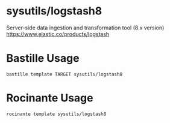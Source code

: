 # sysutils/logstash8
Server-side data ingestion and transformation tool (8.x version)
https://www.elastic.co/products/logstash

# Bastille Usage
```shell
bastille template TARGET sysutils/logstash8
```

# Rocinante Usage
```shell
rocinante template sysutils/logstash8
```
